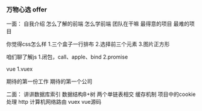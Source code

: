 ### 万物心选  offer
一面：
自我介绍
怎么了解的前端
怎么学前端
团队在干嘛
最得意的项目
最难的项目

你觉得css怎么样
1.三个盒子一行排布
2.选择前三个元素
3.图片正方形

咱们聊了解js
1.闭包，call、apple、bind
2.promise

vue
1.vuex

期待的第一份工作
期待的第一个公司

二面：
讲讲数据库索引
数据结构B+树
两个单链表相交
缓存机制
项目中的cookie处理
http
计算机网络路由
vuex
vue源码